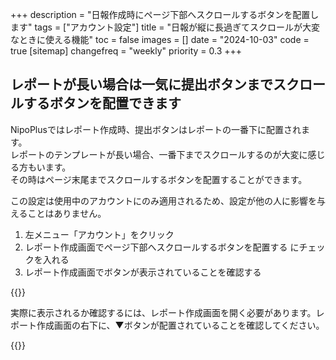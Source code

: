 +++
description = "日報作成時にページ下部へスクロールするボタンを配置します"
tags = ["アカウント設定"]
title = "日報が縦に長過ぎてスクロールが大変なときに使える機能"
toc = false
images = []
date = "2024-10-03"
code = true
[sitemap]
  changefreq = "weekly"
  priority = 0.3
+++

## レポートが長い場合は一気に提出ボタンまでスクロールするボタンを配置できます

NipoPlusではレポート作成時、提出ボタンはレポートの一番下に配置されます。  
レポートのテンプレートが長い場合、一番下までスクロールするのが大変に感じる方もいます。  
その時はページ末尾までスクロールするボタンを配置することができます。

この設定は使用中のアカウントにのみ適用されるため、設定が他の人に影響を与えることはありません。  



1. 左メニュー「アカウント」をクリック
2. レポート作成画面でページ下部へスクロールするボタンを配置する にチェックを入れる
3. レポート作成画面でボタンが表示されていることを確認する

{{<iTablet filename="scrollBottom" msg="スクロールボタンを表示する設定です" alice="ok">}}


実際に表示されるか確認するには、レポート作成画面を開く必要があります。レポート作成画面の右下に、▼ボタンが配置されていることを確認してください。


{{<iTablet filename="scrollButton" msg="右下にボタンが出現します" alice="ok">}}

